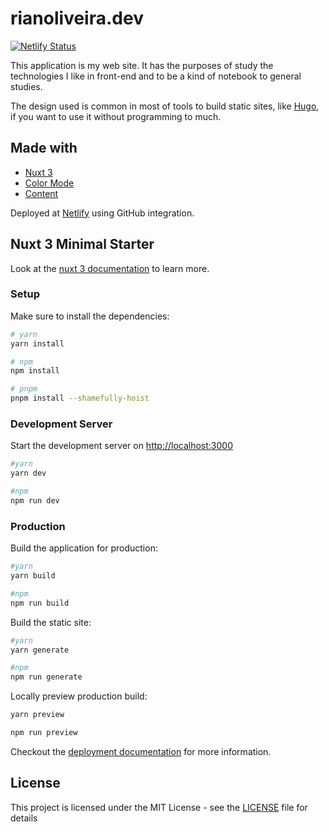 # rianoliveira.dev

[![Netlify Status](https://api.netlify.com/api/v1/badges/9eff9025-fc7b-4831-a75e-6ced7e61015c/deploy-status)](https://app.netlify.com/sites/rianoliveira/deploys)

This application is my web site. It has the purposes of study the technologies I like in front-end and to be a kind of notebook to general studies.

The design used is common in most of tools to build static sites, like [Hugo](https://themes.gohugo.io/themes/hugo-theme-codex/), if you want to use it without programming to much.

## Made with

- [Nuxt 3](https://v3.nuxtjs.org)
- [Color Mode](https://color-mode.nuxtjs.org)
- [Content](https://content.nuxtjs.org)

Deployed at [Netlify](https://www.netlify.com) using GitHub integration.

## Nuxt 3 Minimal Starter

Look at the [nuxt 3 documentation](https://v3.nuxtjs.org) to learn more.

### Setup

Make sure to install the dependencies:

```bash
# yarn
yarn install

# npm
npm install

# pnpm
pnpm install --shamefully-hoist
```

### Development Server

Start the development server on <http://localhost:3000>

```bash
#yarn
yarn dev

#npm
npm run dev
```

### Production

Build the application for production:

```bash
#yarn
yarn build

#npm
npm run build
```

Build the static site:

```bash
#yarn
yarn generate

#npm
npm run generate
```

Locally preview production build:

```bash
yarn preview

npm run preview
```

Checkout the [deployment documentation](https://v3.nuxtjs.org/guide/deploy/presets) for more information.

## License

This project is licensed under the MIT License - see the [LICENSE](LICENSE) file for details
